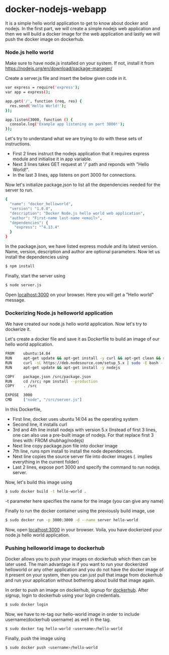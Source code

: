 # docker-nodejs-webapp

It is a simple hello world application to get to know about docker and nodejs. In the first part, we will create a simple nodejs web application and then we will build a docker image for the web application and lastly we will push the docker image on dockerhub.

### Node.js hello world

Make sure to have node.js installed on your system. If not, install it from https://nodejs.org/en/download/package-manager/

Create a server.js file and insert the below given code in it.
```sh
var express = require('express');
var app = express();

app.get('/', function (req, res) {
  res.send('Hello World!');
});

app.listen(3000, function () {
  console.log('Example app listening on port 3000!');
});
```
Let's try to understand what we are trying to do with these sets of instructions.
- First 2 lines instruct the nodejs application that it requires express module and initialise it in app variable.
- Next 3 lines takes GET request at '/' path and reponds with "Hello World!".
- In the last 3 lines, app listens on port 3000 for connections.

Now let's initialize package.json to list all the dependencies needed for the server to run.

```sh
{
  "name": "docker_helloworld",
  "version": "1.0.0",
  "description": "Docker Node.js hello world web application",
  "author": "First-name last-name <email>",
  "dependencies": {
    "express": "^4.13.4"
  }
}
```
In the package.json, we have listed express module and its latest version. Name, version, description and author are optional parameters. Now let us install the dependencies using 
```sh
$ npm install
```
Finally, start the server using 
```sh
$ node server.js
```
Open [localhost:3000] on your browser. Here you will get a "Hello world" message.

### Dockerizing Node.js helloworld application

We have created our node.js hello world application. Now let's try to dockerize it. 

Let's create a docker file and save it as Dockerfile to build an image of our hello world application.
```sh
FROM	ubuntu:14.04
RUN 	apt-get update && apt-get install -y curl && apt-get clean && rm -rf /var/lib/apt/lists
RUN		curl -sL https://deb.nodesource.com/setup_5.x | sudo -E bash -
RUN		apt-get update && apt-get install -y nodejs 

COPY	package.json /src/package.json
RUN		cd /src; npm install --production
COPY	. /src

EXPOSE  3000
CMD		["node", "/src/server.js"]
```
In this Dockerfile,
- First line, docker uses ubuntu 14:04 as the operating system
- Second line, it installs curl
- 3rd and 4th line install nodejs with version 5.x 
(Instead of first 3 lines, one can also use a pre-built image of nodejs. For that replace first 3 lines with: FROM shubhag/nodejs)
- Next line copy package.json file into docker image
- 7th line, runs npm install to install the node dependencies.
- Next line copies the source server file into docker images (. implies everything  in the current folder)
- Last 2 lines, expose port 3000 and specify the command to run nodejs server.

Now, let's build this image using
```sh
$ sudo docker build -t hello-world .
```
-t parameter here specifies the name for the image (you can give any name)

Finally to run the docker container using the previously build image, use
```sh
$ sudo docker run -p 3000:3000 -d --name server hello-world
```
Now, open [localhost:3000] in your browser. Voila, you have dockerized your node.js hello world application.

### Pushing helloworld image to dockerhub
Docker allows you to push your images on dockerhub which then can be later used. The main advantage is if you want to run your dockerized helloworld or any other application and you do not have the docker image of it present on your system, then you can just pull that image from dockerhub and run your application without bothering about build that image again.

In order to push an image on dockerhub, signup for [dockerhub]. After signup, login to dockerhub using your login credentials.
```sh
$ sudo docker login
```
Now, we have to re-tag our hello-world image in order to include username(dockerhub username) as well in the tag.
```sh
$ sudo docker tag hello-world <username>/hello-world
```
Finally, push the image using

```sh
$ sudo docker push <username>/hello-world
```
[localhost:3000]: <http://localhost:3000>
[dockerhub]: https://hub.docker.com/
